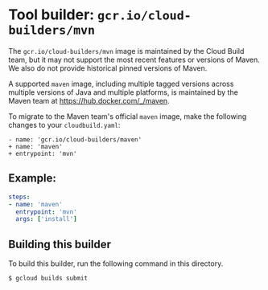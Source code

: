 # Tool builder: `gcr.io/cloud-builders/mvn`

The `gcr.io/cloud-builders/mvn` image is maintained by the Cloud Build team,
but it may not support the most recent features or versions of Maven. We also do
not provide historical pinned versions of Maven.

A supported `maven` image, including multiple tagged versions across multiple
versions of Java and multiple platforms, is maintained by the Maven team at
https://hub.docker.com/_/maven.

To migrate to the Maven team's official `maven` image, make the following
changes to your `cloudbuild.yaml`:

```
- name: 'gcr.io/cloud-builders/maven'
+ name: 'maven'
+ entrypoint: 'mvn'
```

## Example:

```yaml
steps:
- name: 'maven'
  entrypoint: 'mvn'
  args: ['install']
```

## Building this builder

To build this builder, run the following command in this directory.

    $ gcloud builds submit
